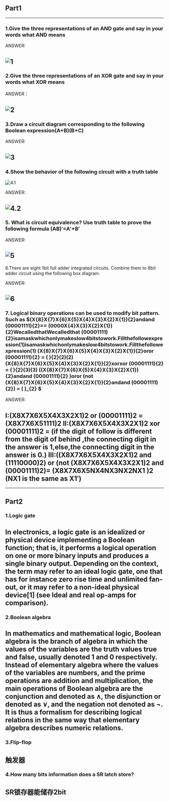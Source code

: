 ## Part1
---
### 1.Give the three representations of an AND gate and say in your words what AND means  

ANSWER: 

 ![1](https://raw.githubusercontent.com/wuzy57/wuzy-homework/gh-pages/软导8周/1.png)
---
### 2.Give the three representations of an XOR gate and say in your words what XOR means 

ANSWER： 

 ![2](https://raw.githubusercontent.com/wuzy57/wuzy-homework/gh-pages/软导8周/2.png)
---
### 3.Draw a circuit diagram corresponding to the following Boolean expression(A+B)(B+C) 

ANSWER: 

 ![3](https://raw.githubusercontent.com/wuzy57/wuzy-homework/gh-pages/软导8周/3.png)
---
### 4.Show the behavior of the following circuit with a truth table 

 ![4.1](https://raw.githubusercontent.com/wuzy57/wuzy-homework/gh-pages/软导8周/4.1.png)
 
ANSWER:  

 ![4.2](https://raw.githubusercontent.com/wuzy57/wuzy-homework/gh-pages/软导8周/4.2.png)
---
### 5. What is circuit equivalence? Use truth table to prove the following formula  (AB)′=A′+B′ 

ANSWER:

 ![5](https://raw.githubusercontent.com/wuzy57/wuzy-homework/gh-pages/软导8周/5.png)
---
6.There are eight 1bit full adder integrated circuits. Combine them to 8bit adder circuit using the following box diagram.

ANSWER:

 ![6](https://raw.githubusercontent.com/wuzy57/wuzy-homework/gh-pages/软导8周/6.png)
---
### 7. Logical binary operations can be used to modify bit pattern. Such as  $(X{8}X{7}X{6}X{5}X{4}X{3}X{2}X{1}){2}andand (00001111){2}== (0000X{4}X{3}X{2}X{1}){2}WecalledthatWecalledthat (00001111){2}isamaskwhichonlymakeslow4bitstowork.Fillthefollowexpression(1)isamaskwhichonlymakeslow4bitstowork.Fillthefollowexpression(1) (X{8}X{7}X{6}X{5}X{4}X{3}X{2}X{1}){2}oror (00001111){2} = ( ){2}(2)(2) (X{8}X{7}X{6}X{5}X{4}X{3}X{2}X{1}){2}xorxor (00001111){2} = ( ){2}(3)(3) ((X{8}X{7}X{6}X{5}X{4}X{3}X{2}X{1}){2}andand (00001111){2} )oror (not (X{8}X{7}X{6}X{5}X{4}X{3}X{2}X{1}){2}andand (00001111){2}) = ( )_{2} $ 

ANSWER: 

I:(X8X7X6X5X4X3X2X1)2 or (00001111)2 = (X8X7X6X51111)2 
II:(X8X7X6X5X4X3X2X1)2 xor (00001111)2 = (if the digit of follow is 
different from the digit of behind ,the connecting digit in the answer is 
1,else,the connecting digit in the answer is 0.) 
III:((X8X7X6X5X4X3X2X1)2 and (11110000)2) or (not 
(X8X7X6X5X4X3X2X1)2 and (00001111)2)= 
(X8X7X6X5NX4NX3NX2NX1 )2  
(NX1 is the same as X1′) 
---
---
## Part2

### 1.Logic gate
  In electronics, a logic gate is an idealized or physical device implementing a Boolean function; that is, it performs a logical operation on one or more binary inputs and produces a single binary output. Depending on the context, the term may refer to an ideal logic gate, one that has for instance zero rise time and unlimited fan-out, or it may refer to a non-ideal physical device[1] (see Ideal and real op-amps for comparison).
---
### 2.Boolean algebra
  In mathematics and mathematical logic, Boolean algebra is the branch of algebra in which the values of the variables are the truth values true and false, usually denoted 1 and 0 respectively. Instead of elementary algebra where the values of the variables are numbers, and the prime operations are addition and multiplication, the main operations of Boolean algebra are the conjunction and denoted as ∧, the disjunction or denoted as ∨, and the negation not denoted as ¬. It is thus a formalism for describing logical relations in the same way that elementary algebra describes numeric relations.
---
### 3.Flip-flop
触发器
---
### 4.How many bits information does a SR latch store?
SR锁存器能储存2bit
---
